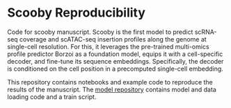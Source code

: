 # Scooby Reproducibility
Code for scooby manuscript. Scooby is the first model to predict scRNA-seq coverage and scATAC-seq insertion profiles along the genome at single-cell resolution. For this, it leverages the pre-trained multi-omics profile predictor Borzoi as a foundation model, equips it with a cell-specific decoder, and fine-tune its sequence embeddings. Specifically, the decoder is conditioned on the cell position in a precomputed single-cell embedding.

This repository contains notebooks and example code to reproduce the results of the manuscript. The [model repository](https://github.com/gagneurlab/scooby/tree/main) contains model and data loading code and a train script.
